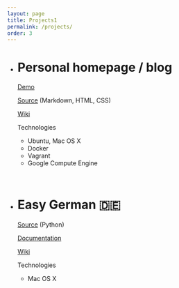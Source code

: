 ```yaml
---
layout: page
title: Projects1
permalink: /projects/
order: 3
---
```


- # Personal homepage / blog
    [Demo](https://guyrking.com)

    [Source](https://github.com/family-guy/minima) (Markdown, HTML, CSS)

    [Wiki](https://family-guy.github.io/blog/)

    Technologies

    - Ubuntu, Mac OS X
    - Docker
    - Vagrant
    - Google Compute Engine

<br>

- # Easy German :de:
    [Source](https://github.com/family-guy/easy-german) (Python)

    [Documentation](http://easygerman.readthedocs.io/en/latest/)

    [Wiki](https://family-guy.github.io/easy-german-wiki/)

    Technologies

    - Mac OS X
